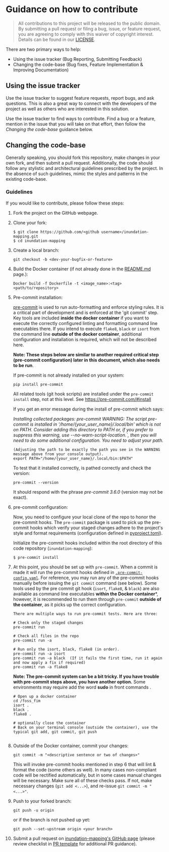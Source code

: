 # Guidance on how to contribute

> All contributions to this project will be released to the public domain.
> By submitting a pull request or filing a bug, issue, or
> feature request, you are agreeing to comply with this waiver of copyright interest.
> Details can be found in our [LICENSE](LICENSE).


There are two primary ways to help:
 - Using the issue tracker (Bug Reporting, Submitting Feedback)
 - Changing the code-base (Bug fixes, Feature Implementation & Improving Documentation)


## Using the issue tracker

Use the issue tracker to suggest feature requests, report bugs, and ask questions.
This is also a great way to connect with the developers of the project as well
as others who are interested in this solution.

Use the issue tracker to find ways to contribute. Find a bug or a feature, mention in
the issue that you will take on that effort, then follow the _Changing the code-base_
guidance below.


## Changing the code-base

Generally speaking, you should fork this repository, make changes in your
own fork, and then submit a pull request. 
Additionally, the code should follow any stylistic and architectural guidelines
prescribed by the project. In the absence of such guidelines, mimic the styles
and patterns in the existing code-base.

### Guidelines

If you would like to contribute, please follow these steps:

1. Fork the project on the GitHub webpage.
2. Clone your fork:
    ```
    $ git clone https://github.com/<github username>/inundation-mapping.git
    $ cd inundation-mapping
    ```
3. Create a local branch:
    ```
    git checkout -b <dev-your-bugfix-or-feature>
    ```

4. Build the Docker container (if not already done in the [README.md](./README.md) page.):
    ```
    Docker build -f Dockerfile -t <image_name>:<tag> <path/to/repository>
    ```

5. Pre-commit installation:

   [pre-commit](https://pre-commit.com/) is used to run auto-formatting and enforce styling rules.
   It is a critical part of development and is enforced at the 'git commit' step. Key tools are included **inside the docker container** if you want to execute the correctly configured linting and formatting command line executables there. If you intend to execute `flake8`, `black` or `isort` from the command line **outside of the docker container**, additional configuration and installation is required, which will not be described here.
   
   **Note: These steps below are similar to another required critical step (pre-commit configuration) later in this document, which also needs to be run**.

   If pre-commit is not already installed on your system:
   ```
   pip install pre-commit
   ```
   All related tools (git hook scripts) are installed under the `pre-commit install` step, not at this level. See https://pre-commit.com/#install
   
   If you get an error message during the install of pre-commit which says:
   
   *Installing collected packages: pre-commit
       WARNING: The script pre-commit is installed in '/home/{your_user_name}/.local/bin' which is not on PATH.
       Consider adding this directory to PATH or, if you prefer to suppress this warning, use --no-warn-script-location.`,
   then you will need to do some additional configuration. You need to adjust your path.*
   ```
   (Adjusting the path to be exactly the path you see in the WARNING message above from your console output).
   export PATH="/home/{your_user_name}/.local/bin:$PATH"
   ```
   To test that it installed correctly, is pathed correctly and check the version:
   ```
   pre-commit --version
   ```
   It should respond with the phrase *pre-commit 3.6.0* (version may not be exact).


6. pre-commit configuration:
   
   Now, you need to configure your local clone of the repo to honor the pre-commit hooks.
   The `pre-commit` package is used to pick up the pre-commit hooks which verify your staged changes adhere to the project's style and format requirements (configuration defined in [pyproject.toml](/pyproject.toml)).

   Initialize the pre-commit hooks included within the root directory of this code repository (`inundation-mapping`):
    ```
    $ pre-commit install
    ```
    
7. At this point, you should be set up with `pre-commit`. When a commit is made it will run the pre-commit hooks defined in [`.pre-commit-config.yaml`](.pre-commit-config.yaml). For reference, you may run any of the pre-commit hooks manually before issuing the `git commit` command (see below). Some tools used by the pre commit git hook (`isort`, `flake8`, & `black`) are also available as command line executables **within the Docker container***, however, it is recommended to run them through `pre-commit` **outside of the container**, as it picks up the correct configuration.

   ```
   There are multiple ways to run pre-commit tests. Here are three:
   
   # Check only the staged changes
   pre-commit run

   # Check all files in the repo
   pre-commit run -a

   # Run only the isort, black, flake8 (in order).
   pre-commit run -a isort
   pre-commit run -a black  (If it fails the first time, run it again and now apply a fix if required)
   pre-commit run -a flake8
   ```
    **Note: The pre-commit system can be a bit tricky. If you have trouble with pre-commit steps above, you have another option.** Some environments may require add the word **sudo** in front commands .
   ```
   # Open up a docker container
   cd /foss_fim
   isort .
   black .
   flake8 .

   # optionally close the container
   # Back on your terminal console (outside the container), use the typical git add, git commit, git push


8. Outside of the Docker container, commit your changes:
    ```
    git commit -m "<descriptive sentence or two of changes>"
    ```
    This will invoke pre-commit hooks mentioned in step 6 that will lint & format the code (some others as well). In many cases non-compliant code will be rectified automatically, but in some cases manual changes will be necessary. Make sure all of these checks pass. If not, make necessary changes (`git add <...>`), and re-issue `git commit -m "<...>"`.
   
9.  Push to your forked branch:
    ```
    git push -u origin
    ```
    or if the branch is not pushed up yet:
    ```
    git push --set-upstream origin <your branch>
    ```

11. Submit a pull request on [inundation-mapping's GitHub page](https://github.com/NOAA-OWP/inundation-mapping) (please review checklist in [PR template](/.github/PULL_REQUEST_TEMPLATE.md) for additional PR guidance).
   
